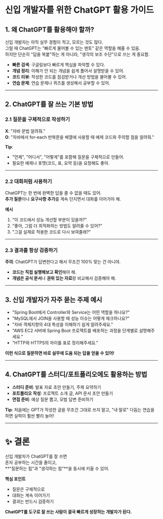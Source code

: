 
# 신입 개발자를 위한 ChatGPT 활용 가이드

## 1. **왜 ChatGPT를 활용해야 할까?**

신입 개발자는 아직 실무 경험이 적고, 모르는 것도 많다.  
그럴 때 ChatGPT는 "빠르게 물어볼 수 있는 멘토" 같은 역할을 해줄 수 있음.  
하지만 단순히 "답을 복붙"하는 게 아니라, "생각의 보조 수단"으로 쓰는 게 중요함.

- **빠른 검색**: 구글링보다 빠르게 핵심을 파악할 수 있다.
- **개념 정리**: 이해가 안 되는 개념을 쉽게 풀어서 설명받을 수 있어.
- **코드 리뷰**: 작성한 코드를 점검받거나 개선 방법을 물어볼 수 있어.
- **연습 문제**: 연습 문제나 퀴즈를 생성해서 공부할 수 있어.

---

## 2. **ChatGPT를 잘 쓰는 기본 방법**

### 2.1 **질문을 구체적으로 작성하기**

**X**: "자바 문법 알려줘."  
**O**: "자바에서 for-each 반복문을 배열에 사용할 때 예제 코드와 주의할 점을 알려줘."

**Tip**: 
- "언제", "어디서", "어떻게"를 포함해 질문을 구체적으로 만들어.
- 필요한 예제나 포맷(코드, 표, 요약 등)을 요청해도 좋아.

---

### 2.2 **대화처럼 사용하기**

ChatGPT는 한 번에 완벽한 답을 줄 수 없을 때도 있어.  
**추가 질문**이나 **요구사항 추가**를 계속 던지면서 대화를 이어가야 해.

**예시**  
1. "이 코드에서 성능 개선할 부분이 있을까?"
2. "좋아, 그럼 더 최적화하는 방법도 알려줄 수 있어?"
3. "그걸 실제로 적용한 코드로 다시 보여줄래?"

---

### 2.3 **결과를 항상 검증하기**

**주의**: ChatGPT가 답변한다고 해서 무조건 100% 맞는 건 아니야.

- **코드는 직접 실행해보고 확인**해야 해.
- **개념은 공식 문서**나 **권위 있는 자료**랑 비교해서 검증해야 해.

---

## 3. **신입 개발자가 자주 묻는 주제 예시**

- "Spring Boot에서 Controller와 Service는 어떤 역할을 하나요?"
- "MySQL에서 JOIN을 사용할 때 성능 이슈는 어떻게 체크하나요?"
- "자바 객체지향의 4대 특성을 이해하기 쉽게 알려주세요."
- "AWS EC2 서버에 Spring Boot 프로젝트를 배포하는 과정을 단계별로 설명해주세요."
- "HTTP와 HTTPS의 차이를 표로 정리해주세요."

**이런 식으로 질문하면 바로 실무에 도움 되는 답을 얻을 수 있어!**

---

## 4. **ChatGPT를 스터디/포트폴리오에도 활용하는 방법**

- **스터디 준비**: 발표 자료 초안 만들기, 주제 요약하기
- **포트폴리오 작성**: 프로젝트 소개 글, API 문서 초안 만들기
- **면접 준비**: 예상 질문 뽑고, 모범 답변 준비하기

**Tip**: 처음에는 GPT가 작성한 글을 무조건 그대로 쓰지 말고, "내 말로" 다듬는 연습을 하면 실력이 훨씬 빨리 늘어!

---

# ✨ 결론

신입 개발자가 ChatGPT를 잘 쓰면  
혼자 공부하는 시간을 줄이고,  
**"질문하는 힘"과 "생각하는 힘"**을 동시에 키울 수 있어.

**핵심 포인트**  
- 질문은 구체적으로
- 대화는 계속 이어가기
- 결과는 반드시 검증하기

**ChatGPT를 도구로 잘 쓰는 사람이 결국 빠르게 성장하는 개발자가 된다.**
